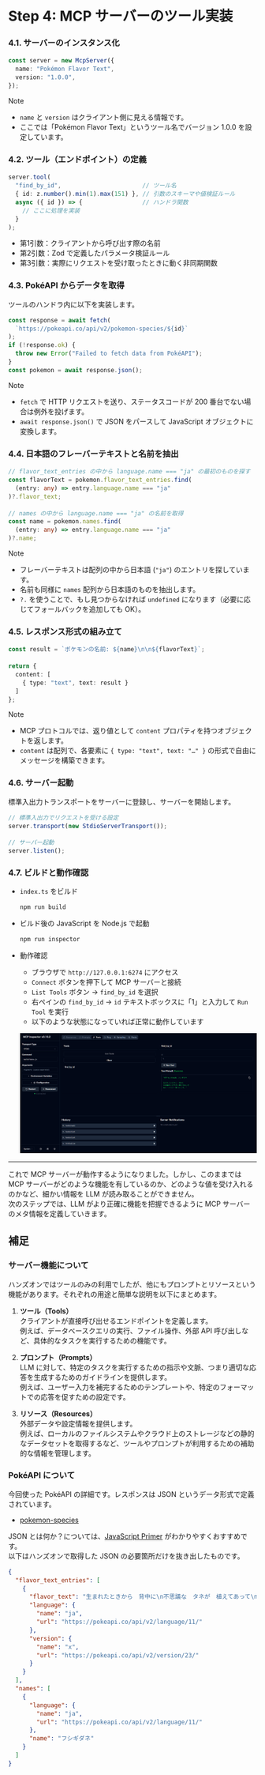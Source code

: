 # Step 4: MCP サーバーのツール実装

### 4.1. **サーバーのインスタンス化**

  ```ts
  const server = new McpServer({
    name: "Pokémon Flavor Text",
    version: "1.0.0",
  });
  ```

  > [!NOTE]  
  > - `name` と `version` はクライアント側に見える情報です。  
  > - ここでは「Pokémon Flavor Text」というツール名でバージョン 1.0.0 を設定しています。

### 4.2. **ツール（エンドポイント）の定義**

  ```ts
  server.tool(
    "find_by_id",                       // ツール名
    { id: z.number().min(1).max(151) }, // 引数のスキーマや値検証ルール
    async ({ id }) => {                 // ハンドラ関数
      // ここに処理を実装
    }
  );
  ```

  - 第1引数：クライアントから呼び出す際の名前  
  - 第2引数：Zod で定義したパラメータ検証ルール  
  - 第3引数：実際にリクエストを受け取ったときに動く非同期関数

### 4.3. **PokéAPI からデータを取得**

  ツールのハンドラ内に以下を実装します。

  ```ts
  const response = await fetch(
    `https://pokeapi.co/api/v2/pokemon-species/${id}`
  );
  if (!response.ok) {
    throw new Error("Failed to fetch data from PokéAPI");
  }
  const pokemon = await response.json();
  ```

  > [!NOTE]  
  > - `fetch` で HTTP リクエストを送り、ステータスコードが 200 番台でない場合は例外を投げます。  
  > - `await response.json()` で JSON をパースして JavaScript オブジェクトに変換します。

### 4.4. **日本語のフレーバーテキストと名前を抽出**

  ```ts
  // flavor_text_entries の中から language.name === "ja" の最初のものを探す
  const flavorText = pokemon.flavor_text_entries.find(
    (entry: any) => entry.language.name === "ja"
  )?.flavor_text;

  // names の中から language.name === "ja" の名前を取得
  const name = pokemon.names.find(
    (entry: any) => entry.language.name === "ja"
  )?.name;
  ```

  > [!NOTE]  
  > - フレーバーテキストは配列の中から日本語 (`"ja"`) のエントリを探しています。  
  > - 名前も同様に `names` 配列から日本語のものを抽出します。  
  > - `?.` を使うことで、もし見つからなければ `undefined` になります（必要に応じてフォールバックを追加しても OK）。

### 4.5. レスポンス形式の組み立て

  ```ts
  const result = `ポケモンの名前: ${name}\n\n${flavorText}`;

  return {
    content: [
      { type: "text", text: result }
    ]
  };
  ```

  > [!NOTE]  
  > - MCP プロトコルでは、返り値として `content` プロパティを持つオブジェクトを返します。  
  > - `content` は配列で、各要素に `{ type: "text", text: "…" }` の形式で自由にメッセージを構築できます。

### 4.6. サーバー起動

  標準入出力トランスポートをサーバーに登録し、サーバーを開始します。

  ```ts
  // 標準入出力でリクエストを受ける設定
  server.transport(new StdioServerTransport());

  // サーバー起動
  server.listen();
  ```

### 4.7. ビルドと動作確認

  - `index.ts` をビルド

    ```bash
    npm run build
    ```

  - ビルド後の JavaScript を Node.js で起動

    ```bash
    npm run inspector
    ```

  - 動作確認

    - ブラウザで `http://127.0.0.1:6274` にアクセス
    - `Connect` ボタンを押下して MCP サーバーと接続
    - `List Tools` ボタン → `find_by_id` を選択
    - 右ペインの `find_by_id` → `id` テキストボックスに「1」と入力して `Run Tool` を実行
    - 以下のような状態になっていれば正常に動作しています

    ![step4](./img/step4.png)
---

これで MCP サーバーが動作するようになりました。しかし、このままでは MCP サーバーがどのような機能を有しているのか、どのような値を受け入れるのかなど、細かい情報を LLM が読み取ることができません。  
次のステップでは、LLM がより正確に機能を把握できるように MCP サーバーのメタ情報を定義していきます。


## 補足

### サーバー機能について
ハンズオンではツールのみの利用でしたが、他にもプロンプトとリソースという機能があります。それぞれの用途と簡単な説明を以下にまとめます。

1. **ツール（Tools）**  
  クライアントが直接呼び出せるエンドポイントを定義します。  
  例えば、データベースクエリの実行、ファイル操作、外部 API 呼び出しなど、具体的なタスクを実行するための機能です。    

2. **プロンプト（Prompts）**  
  LLM に対して、特定のタスクを実行するための指示や文脈、つまり適切な応答を生成するためのガイドラインを提供します。  
  例えば、ユーザー入力を補完するためのテンプレートや、特定のフォーマットでの応答を促すための設定です。  

3. **リソース（Resources）**  
  外部データや設定情報を提供します。  
  例えば、ローカルのファイルシステムやクラウド上のストレージなどの静的なデータセットを取得するなど、ツールやプロンプトが利用するための補助的な情報を管理します。  

### PokéAPI について
今回使った PokéAPI の詳細です。レスポンスは JSON というデータ形式で定義されています。  
- [pokemon-species](https://pokeapi.co/docs/v2#pokemon-species)  

JSON とは何か？については、[JavaScript Primer](https://jsprimer.net/basic/json/) がわかりやすくおすすめです。  
以下はハンズオンで取得した JSON の必要箇所だけを抜き出したものです。  

```json
{
  "flavor_text_entries": [
    {
      "flavor_text": "生まれたときから　背中に\n不思議な　タネが　植えてあって\n体と　ともに　育つという。",
      "language": {
        "name": "ja",
        "url": "https://pokeapi.co/api/v2/language/11/"
      },  
      "version": {
        "name": "x",
        "url": "https://pokeapi.co/api/v2/version/23/"
      }
    }
  ],
  "names": [
    {
      "language": {
        "name": "ja",
        "url": "https://pokeapi.co/api/v2/language/11/"
      },
      "name": "フシギダネ"
    }
  ]
}
```
